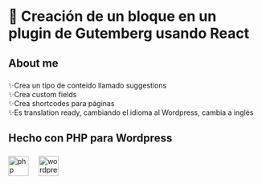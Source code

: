 <h1 align="left">👋 Creación de un bloque en un plugin de Gutemberg usando React</h1>

###

<h2 align="left">About me</h2>

###

<p align="left">✨Crea un tipo de conteido llamado suggestions<br>✨Crea custom fields<br>✨Crea shortcodes para páginas<br>✨Es translation ready, cambiando el idioma al Wordpress, cambia a inglés</p>

###

<h2 align="left">Hecho con PHP para Wordpress</h2>

###

<div align="left">
  <img src="https://cdn.jsdelivr.net/gh/devicons/devicon/icons/php/php-original.svg" height="40" alt="php logo"  />
  <img width="12" />
  <img src="https://cdn.jsdelivr.net/gh/devicons/devicon/icons/wordpress/wordpress-original.svg" height="40" alt="wordpress logo"  />
</div>

###

<p align="left"></p>

###
